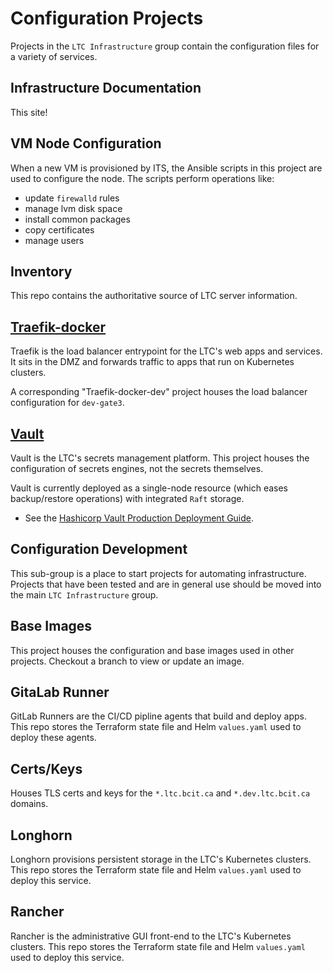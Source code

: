 # Configuration Projects

Projects in the `LTC Infrastructure` group contain the configuration files for a variety of services.

## Infrastructure Documentation

This site!

## VM Node Configuration

When a new VM is provisioned by ITS, the Ansible scripts in this project are used to configure the node. The scripts perform operations like:

* update `firewalld` rules
* manage lvm disk space
* install common packages
* copy certificates
* manage users

## Inventory

This repo contains the authoritative source of LTC server information.

## [Traefik-docker](https://issues.ltc.bcit.ca/ltc-infrastructure/traefik-docker)

Traefik is the load balancer entrypoint for the LTC's web apps and services. It sits in the DMZ and forwards traffic to apps that run on Kubernetes clusters.

A corresponding "Traefik-docker-dev" project houses the load balancer configuration for `dev-gate3`.

## [Vault](https://issues.ltc.bcit.ca/ltc-infrastructure/vault-configuration)

Vault is the LTC's secrets management platform. This project houses the configuration of secrets engines, not the secrets themselves.

Vault is currently deployed as a single-node resource (which eases backup/restore operations) with integrated `Raft` storage.

* See the [Hashicorp Vault Production Deployment Guide](https://learn.hashicorp.com/tutorials/vault/raft-deployment-guide?in=vault/day-one-raft).

## Configuration Development

This sub-group is a place to start projects for automating infrastructure. Projects that have been tested and are in general use should be moved into the main `LTC Infrastructure` group.

## Base Images

This project houses the configuration and base images used in other projects. Checkout a branch to view or update an image.

## GitaLab Runner

GitLab Runners are the CI/CD pipline agents that build and deploy apps. This repo stores the Terraform state file and Helm `values.yaml` used to deploy these agents.

## Certs/Keys

Houses TLS certs and keys for the `*.ltc.bcit.ca` and `*.dev.ltc.bcit.ca` domains.

## Longhorn

Longhorn provisions persistent storage in the LTC's Kubernetes clusters. This repo stores the Terraform state file and Helm `values.yaml` used to deploy this service.

## Rancher

Rancher is the administrative GUI front-end to the LTC's Kubernetes clusters. This repo stores the Terraform state file and Helm `values.yaml` used to deploy this service.
